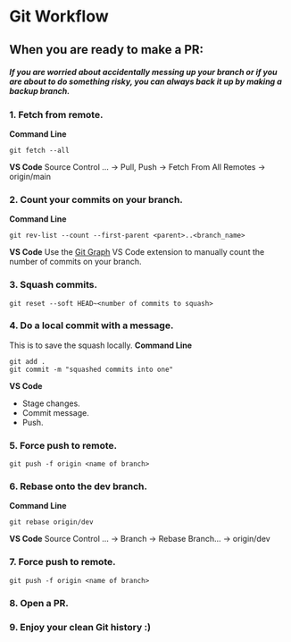 # Git Workflow

## When you are ready to make a PR:

##### If you are worried about accidentally messing up your branch or if you are about to do something risky, you can always back it up by making a backup branch.

### 1. Fetch from remote.
**Command Line**
```
git fetch --all 
```

**VS Code**
Source Control ... &rarr; Pull, Push &rarr; Fetch From All Remotes &rarr; origin/main

### 2. Count your commits on your branch.
**Command Line**
```
git rev-list --count --first-parent <parent>..<branch_name>
```

**VS Code**
Use the [Git Graph](https://marketplace.visualstudio.com/items?itemName=mhutchie.git-graph) VS Code extension to manually count the number of commits on your branch.

### 3. Squash commits.
```
git reset --soft HEAD~<number of commits to squash>
```

### 4. Do a local commit with a message.
This is to save the squash locally.
**Command Line**
```
git add .
git commit -m "squashed commits into one"
```

**VS Code**
- Stage changes.
- Commit message.
- Push.

### 5. Force push to remote.
```
git push -f origin <name of branch>
```

### 6. Rebase onto the dev branch.
**Command Line**
```
git rebase origin/dev
``` 

**VS Code** 
Source Control ... &rarr; Branch &rarr; Rebase Branch... &rarr; origin/dev

### 7. Force push to remote.
```
git push -f origin <name of branch>
```

### 8. Open a PR.

### 9. Enjoy your clean Git history :)